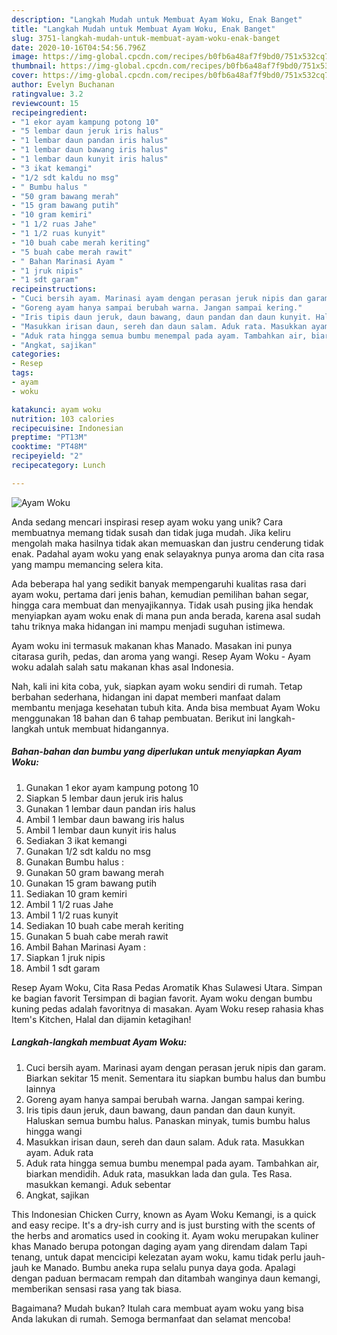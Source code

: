 ```yaml
---
description: "Langkah Mudah untuk Membuat Ayam Woku, Enak Banget"
title: "Langkah Mudah untuk Membuat Ayam Woku, Enak Banget"
slug: 3751-langkah-mudah-untuk-membuat-ayam-woku-enak-banget
date: 2020-10-16T04:54:56.796Z
image: https://img-global.cpcdn.com/recipes/b0fb6a48af7f9bd0/751x532cq70/ayam-woku-foto-resep-utama.jpg
thumbnail: https://img-global.cpcdn.com/recipes/b0fb6a48af7f9bd0/751x532cq70/ayam-woku-foto-resep-utama.jpg
cover: https://img-global.cpcdn.com/recipes/b0fb6a48af7f9bd0/751x532cq70/ayam-woku-foto-resep-utama.jpg
author: Evelyn Buchanan
ratingvalue: 3.2
reviewcount: 15
recipeingredient:
- "1 ekor ayam kampung potong 10"
- "5 lembar daun jeruk iris halus"
- "1 lembar daun pandan iris halus"
- "1 lembar daun bawang iris halus"
- "1 lembar daun kunyit iris halus"
- "3 ikat kemangi"
- "1/2 sdt kaldu no msg"
- " Bumbu halus "
- "50 gram bawang merah"
- "15 gram bawang putih"
- "10 gram kemiri"
- "1 1/2 ruas Jahe"
- "1 1/2 ruas kunyit"
- "10 buah cabe merah keriting"
- "5 buah cabe merah rawit"
- " Bahan Marinasi Ayam "
- "1 jruk nipis"
- "1 sdt garam"
recipeinstructions:
- "Cuci bersih ayam. Marinasi ayam dengan perasan jeruk nipis dan garam. Biarkan sekitar 15 menit. Sementara itu siapkan bumbu halus dan bumbu lainnya"
- "Goreng ayam hanya sampai berubah warna. Jangan sampai kering."
- "Iris tipis daun jeruk, daun bawang, daun pandan dan daun kunyit. Haluskan semua bumbu halus. Panaskan minyak, tumis bumbu halus hingga wangi"
- "Masukkan irisan daun, sereh dan daun salam. Aduk rata. Masukkan ayam. Aduk rata"
- "Aduk rata hingga semua bumbu menempal pada ayam. Tambahkan air, biarkan mendidih. Aduk rata, masukkan lada dan gula. Tes Rasa. masukkan kemangi. Aduk sebentar"
- "Angkat, sajikan"
categories:
- Resep
tags:
- ayam
- woku

katakunci: ayam woku 
nutrition: 103 calories
recipecuisine: Indonesian
preptime: "PT13M"
cooktime: "PT48M"
recipeyield: "2"
recipecategory: Lunch

---
```



![Ayam Woku](https://img-global.cpcdn.com/recipes/b0fb6a48af7f9bd0/751x532cq70/ayam-woku-foto-resep-utama.jpg)

Anda sedang mencari inspirasi resep ayam woku yang unik? Cara membuatnya memang tidak susah dan tidak juga mudah. Jika keliru mengolah maka hasilnya tidak akan memuaskan dan justru cenderung tidak enak. Padahal ayam woku yang enak selayaknya punya aroma dan cita rasa yang mampu memancing selera kita.

Ada beberapa hal yang sedikit banyak mempengaruhi kualitas rasa dari ayam woku, pertama dari jenis bahan, kemudian pemilihan bahan segar, hingga cara membuat dan menyajikannya. Tidak usah pusing jika hendak menyiapkan ayam woku enak di mana pun anda berada, karena asal sudah tahu triknya maka hidangan ini mampu menjadi suguhan istimewa.

Ayam woku ini termasuk makanan khas Manado. Masakan ini punya citarasa gurih, pedas, dan aroma yang wangi. Resep Ayam Woku - Ayam woku adalah salah satu makanan khas asal Indonesia.


Nah, kali ini kita coba, yuk, siapkan ayam woku sendiri di rumah. Tetap berbahan sederhana, hidangan ini dapat memberi manfaat dalam membantu menjaga kesehatan tubuh kita. Anda bisa membuat Ayam Woku menggunakan 18 bahan dan 6 tahap pembuatan. Berikut ini langkah-langkah untuk membuat hidangannya.

<!--inarticleads1-->

##### Bahan-bahan dan bumbu yang diperlukan untuk menyiapkan Ayam Woku:

1. Gunakan 1 ekor ayam kampung potong 10
1. Siapkan 5 lembar daun jeruk iris halus
1. Gunakan 1 lembar daun pandan iris halus
1. Ambil 1 lembar daun bawang iris halus
1. Ambil 1 lembar daun kunyit iris halus
1. Sediakan 3 ikat kemangi
1. Gunakan 1/2 sdt kaldu no msg
1. Gunakan  Bumbu halus :
1. Gunakan 50 gram bawang merah
1. Gunakan 15 gram bawang putih
1. Sediakan 10 gram kemiri
1. Ambil 1 1/2 ruas Jahe
1. Ambil 1 1/2 ruas kunyit
1. Sediakan 10 buah cabe merah keriting
1. Gunakan 5 buah cabe merah rawit
1. Ambil  Bahan Marinasi Ayam :
1. Siapkan 1 jruk nipis
1. Ambil 1 sdt garam


Resep Ayam Woku, Cita Rasa Pedas Aromatik Khas Sulawesi Utara. Simpan ke bagian favorit Tersimpan di bagian favorit. Ayam woku dengan bumbu kuning pedas adalah favoritnya di masakan. Ayam Woku resep rahasia khas Item&#39;s Kitchen, Halal dan dijamin ketagihan! 

<!--inarticleads2-->

##### Langkah-langkah membuat Ayam Woku:

1. Cuci bersih ayam. Marinasi ayam dengan perasan jeruk nipis dan garam. Biarkan sekitar 15 menit. Sementara itu siapkan bumbu halus dan bumbu lainnya
1. Goreng ayam hanya sampai berubah warna. Jangan sampai kering.
1. Iris tipis daun jeruk, daun bawang, daun pandan dan daun kunyit. Haluskan semua bumbu halus. Panaskan minyak, tumis bumbu halus hingga wangi
1. Masukkan irisan daun, sereh dan daun salam. Aduk rata. Masukkan ayam. Aduk rata
1. Aduk rata hingga semua bumbu menempal pada ayam. Tambahkan air, biarkan mendidih. Aduk rata, masukkan lada dan gula. Tes Rasa. masukkan kemangi. Aduk sebentar
1. Angkat, sajikan


This Indonesian Chicken Curry, known as Ayam Woku Kemangi, is a quick and easy recipe. It&#39;s a dry-ish curry and is just bursting with the scents of the herbs and aromatics used in cooking it. Ayam woku merupakan kuliner khas Manado berupa potongan daging ayam yang direndam dalam Tapi tenang, untuk dapat mencicipi kelezatan ayam woku, kamu tidak perlu jauh-jauh ke Manado. Bumbu aneka rupa selalu punya daya goda. Apalagi dengan paduan bermacam rempah dan ditambah wanginya daun kemangi, memberikan sensasi rasa yang tak biasa. 

Bagaimana? Mudah bukan? Itulah cara membuat ayam woku yang bisa Anda lakukan di rumah. Semoga bermanfaat dan selamat mencoba!
